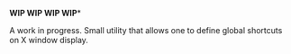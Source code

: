 
**WIP WIP WIP WIP***

A work in progress. Small utility that allows one to define
global shortcuts on X window display.
